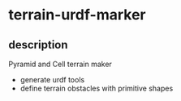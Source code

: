 # terrain-urdf-marker

## description

Pyramid and Cell terrain maker

- generate urdf tools
- define terrain obstacles with primitive shapes
